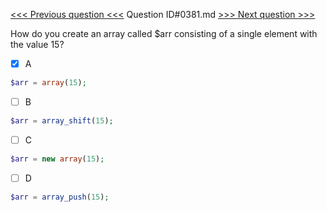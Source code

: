[<<< Previous question <<<](0380.md)  Question ID#0381.md  [>>> Next question >>>](0382.md) 

How do you create an array called $arr consisting of a single element with the value 15?

- [x] A
```php
$arr = array(15);
```

- [ ] B
```php
$arr = array_shift(15);
```

- [ ] C
```php
$arr = new array(15);
```

- [ ] D
```php
$arr = array_push(15);
```

